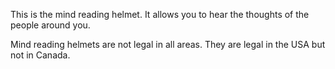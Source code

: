 This is the mind reading helmet. It allows you to hear the thoughts of the people around you.


Mind reading helmets are not legal in all areas. They are legal in the USA but not in Canada.
